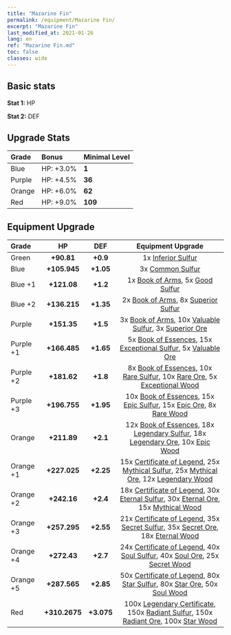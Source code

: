 ```yaml
---
title: "Mazarine Fin"
permalink: /equipment/Mazarine Fin/
excerpt: "Mazarine Fin"
last_modified_at: 2021-01-26
lang: en
ref: "Mazarine Fin.md"
toc: false
classes: wide
---
```


## Basic stats
 **Stat 1:** HP

 **Stat 2:** DEF

## Upgrade Stats
  |     Grade    |   Bonus | Minimal Level | 
  |:-------------|:--------|:--------------| 
  | Blue | HP: +3.0% | **1** | 
  | Purple | HP: +4.5% | **36** | 
  | Orange | HP: +6.0% | **62** | 
  | Red | HP: +9.0% | **109** | 


## Equipment Upgrade
  |          Grade      | HP | DEF | Equipment Upgrade |
  |:--------------------|:---------:|:---------:|:----------------:|
  | Green | **+90.81** | **+0.9** | 1x [ Inferior Sulfur](/Items/mat_40/) |
  | Blue | **+105.945** | **+1.05** | 3x [ Common Sulfur](/Items/mat_79/) |
  | Blue +1 | **+121.08** | **+1.2** | 1x [ Book of Arms](/Items/mat_32/), 5x [ Good Sulfur](/Items/mat_92/) |
  | Blue +2 | **+136.215** | **+1.35** | 2x [ Book of Arms](/Items/mat_71/), 8x [ Superior Sulfur](/Items/mat_30/) |
  | Purple | **+151.35** | **+1.5** | 3x [ Book of Arms](/Items/mat_6/), 10x [ Valuable Sulfur](/Items/mat_66/), 3x [ Superior Ore](/Items/mat_13/) |
  | Purple +1 | **+166.485** | **+1.65** | 5x [ Book of Essences](/Items/mat_44/), 15x [ Exceptional Sulfur](/Items/mat_1/), 5x [ Valuable Ore](/Items/mat_55/) |
  | Purple +2 | **+181.62** | **+1.8** | 8x [ Book of Essences](/Items/mat_84/), 10x [ Rare Sulfur](/Items/mat_46/), 10x [ Rare Ore](/Items/mat_2/), 5x [ Exceptional Wood](/Items/mat_82/) |
  | Purple +3 | **+196.755** | **+1.95** | 10x [ Book of Essences](/Items/mat_20/), 15x [ Epic Sulfur](/Items/mat_83/), 15x [ Epic Ore](/Items/mat_42/), 8x [ Rare Wood](/Items/mat_14/) |
  | Orange | **+211.89** | **+2.1** | 12x [ Book of Essences](/Items/mat_60/), 18x [ Legendary Sulfur](/Items/mat_18/), 18x [ Legendary Ore](/Items/mat_81/), 10x [ Epic Wood](/Items/mat_57/) |
  | Orange +1 | **+227.025** | **+2.25** | 15x [ Certificate of Legend](/Items/mat_96/), 25x [ Mythical Sulfur](/Items/mat_35/), 25x [ Mythical Ore](/Items/mat_23/), 12x [ Legendary Wood](/Items/mat_93/) |
  | Orange +2 | **+242.16** | **+2.4** | 18x [ Certificate of Legend](/Items/mat_25/), 30x [ Eternal Sulfur](/Items/mat_97/), 30x [ Eternal Ore](/Items/mat_36/), 15x [ Mythical Wood](/Items/mat_9/) |
  | Orange +3 | **+257.295** | **+2.55** | 21x [ Certificate of Legend](/Items/mat_38/), 35x [ Secret Sulfur](/Items/mat_7/), 35x [ Secret Ore](/Items/mat_99/), 18x [ Eternal Wood](/Items/mat_75/) |
  | Orange +4 | **+272.43** | **+2.7** | 24x [ Certificate of Legend](/Items/mat_100/), 40x [ Soul Sulfur](/Items/mat_73/), 40x [ Soul Ore](/Items/mat_8/), 25x [ Secret Wood](/Items/mat_87/) |
  | Orange +5 | **+287.565** | **+2.85** | 50x [ Certificate of Legend](/Items/mat_11/), 80x [ Star Sulfur](/Items/mat_101/), 80x [ Star Ore](/Items/mat_72/), 50x [ Soul Wood](/Items/mat_49/) |
  | Red | **+310.2675** | **+3.075** | 100x [ Legendary Certificate](/Items/mat_76/), 150x [ Radiant Sulfur](/Items/mat_10/), 150x [ Radiant Ore](/Items/mat_88/), 100x [ Star Wood](/Items/mat_63/) |

